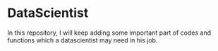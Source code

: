 # DataScientist
In this repository, I will keep adding some important part of codes and functions which a datascientist may need in his job.
